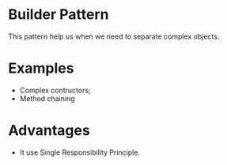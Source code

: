 # Builder Pattern

This pattern help us when we need to separate complex objects. 

# Examples

- Complex contructors;
- Method chaining

# Advantages

- It use Single Responsibility Principle.